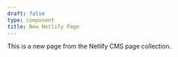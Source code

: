 ```yaml
---
draft: false
type: component
title: New Netlify Page
---
```

This is a new page from the Netlify CMS page collection.
